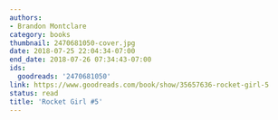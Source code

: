 ```yaml
---
authors:
- Brandon Montclare
category: books
thumbnail: 2470681050-cover.jpg
date: 2018-07-25 22:04:34-07:00
end_date: 2018-07-26 07:34:43-07:00
ids:
  goodreads: '2470681050'
link: https://www.goodreads.com/book/show/35657636-rocket-girl-5
status: read
title: 'Rocket Girl #5'
---
```

